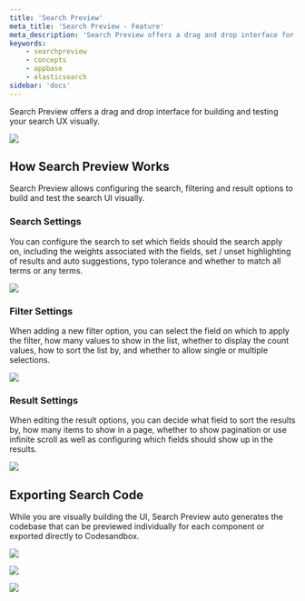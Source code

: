 ```yaml
---
title: 'Search Preview'
meta_title: 'Search Preview - Feature'
meta_description: 'Search Preview offers a drag and drop interface for building and testing your search UX visually.'
keywords:
    - searchpreview
    - concepts
    - appbase
    - elasticsearch
sidebar: 'docs'
---
```


Search Preview offers a drag and drop interface for building and testing your search UX visually.

![](https://i.imgur.com/DxBfkBS.png)

## How Search Preview Works

Search Preview allows configuring the search, filtering and result options to build and test the search UI visually.

### Search Settings

You can configure the search to set which fields should the search apply on, including the weights associated with the fields, set / unset highlighting of results and auto suggestions, typo tolerance and whether to match all terms or any terms.

![](https://i.imgur.com/tTKAIVh.png)

### Filter Settings

When adding a new filter option, you can select the field on which to apply the filter, how many values to show in the list, whether to display the count values, how to sort the list by, and whether to allow single or multiple selections.

![](https://i.imgur.com/dZGL7hP.png)

### Result Settings

When editing the result options, you can decide what field to sort the results by, how many items to show in a page, whether to show pagination or use infinite scroll as well as configuring which fields should show up in the results.

![](https://i.imgur.com/qTat6n2.png)

## Exporting Search Code

While you are visually building the UI, Search Preview auto generates the codebase that can be previewed individually for each component or exported directly to Codesandbox.

![](https://i.imgur.com/uhjqc3W.png)

![](https://i.imgur.com/QlIgoHd.png)

![](https://i.imgur.com/PrHmwJD.png)
